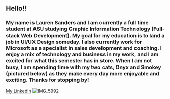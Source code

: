 ## Hello!!

### My name is Lauren Sanders and I am currently a full time student at ASU studying Graphic Information Technology (Full-stack Web Development). My goal for my education is to land a job in UI/UX Design someday. I also currently work for Microsoft as a specialist in sales development and coaching. I enjoy a mix of technology and business in my work, and I am excited for what this semester has in store. When I am not busy, I am spending time with my two cats, Onyx and Smokey (pictured below) as they make every day more enjoyable and exciting. Thanks for stopping by!

[My LinkedIn](https://www.linkedin.com/in/lauren-sanders-627b61240/)
![IMG_5992](https://github.com/user-attachments/assets/063fec26-7909-4452-9f09-2edd79eb9e91)
